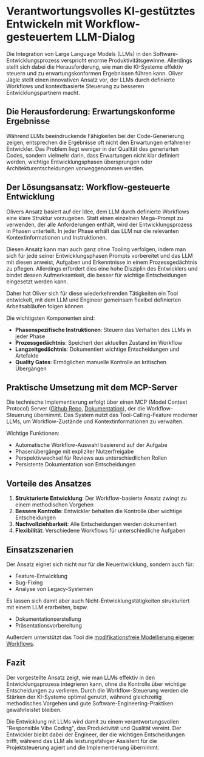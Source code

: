 # Verantwortungsvolles KI-gestütztes Entwickeln mit Workflow-gesteuertem LLM-Dialog

Die Integration von Large Language Models (LLMs) in den Software-Entwicklungsprozess verspricht enorme Produktivitätsgewinne. Allerdings stellt sich dabei die Herausforderung, wie man die KI-Systeme effektiv steuern und zu erwartungskonformen Ergebnissen führen kann. Oliver Jägle stellt einen innovativen Ansatz vor, der LLMs durch definierte Workflows und kontextbasierte Steuerung zu besseren Entwicklungspartnern macht.

## Die Herausforderung: Erwartungskonforme Ergebnisse

Während LLMs beeindruckende Fähigkeiten bei der Code-Generierung zeigen, entsprechen die Ergebnisse oft nicht den Erwartungen erfahrener Entwickler. Das Problem liegt weniger in der Qualität des generierten Codes, sondern vielmehr darin, dass Erwartungen nicht klar definiert werden, wichtige Entwicklungsphasen übersprungen oder Architekturentscheidungen vorweggenommen werden.

## Der Lösungsansatz: Workflow-gesteuerte Entwicklung

Olivers Ansatz basiert auf der Idee, dem LLM durch definierte Workflows eine klare Struktur vorzugeben. Statt einen einzelnen Mega-Prompt zu verwenden, der alle Anforderungen enthält, wird der Entwicklungsprozess in Phasen unterteilt. In jeder Phase erhält das LLM nur die relevanten Kontextinformationen und Instruktionen.

Diesen Ansatz kann man auch ganz ohne Tooling verfolgen, indem man sich für jede seiner Entwicklungsphasen Prompts vorbereitet und das LLM mit diesen anweist, Aufgaben und Erkenntnisse in einem Prozessgedächtnis zu pflegen. Allerdings erfordert dies eine hohe Disziplin des Entwicklers und bindet dessen Aufmerksamkeit, die besser für wichtige Entscheidungen eingesetzt werden kann.

Daher hat Oliver sich für diese wiederkehrenden Tätigkeiten ein Tool entwickelt, mit dem LLM und Engineer gemeinsam flexibel definierten Arbeitsabläufen folgen können.

Die wichtigsten Komponenten sind:

- **Phasenspezifische Instruktionen**: Steuern das Verhalten des LLMs in jeder Phase
- **Prozessgedächtnis**: Speichert den aktuellen Zustand im Workflow
- **Langzeitgedächtnis**: Dokumentiert wichtige Entscheidungen und Artefakte
- **Quality Gates**: Ermöglichen manuelle Kontrolle an kritischen Übergängen

## Praktische Umsetzung mit dem MCP-Server

Die technische Implementierung erfolgt über einen MCP (Model Context Protocol) Server ([Github Repo](https://github.com/mrsimpson/vibe-feature-mcp), [Dokumentation](https://mrsimpson.github.io/responsible-vibe-mcp/)), der die Workflow-Steuerung übernimmt. Das System nutzt das Tool-Calling-Feature moderner LLMs, um Workflow-Zustände und Kontextinformationen zu verwalten.

Wichtige Funktionen:

- Automatische Workflow-Auswahl basierend auf der Aufgabe
- Phasenübergänge mit expliziter Nutzerfreigabe
- Perspektivwechsel für Reviews aus unterschiedlichen Rollen
- Persistente Dokumentation von Entscheidungen

## Vorteile des Ansatzes

1. **Strukturierte Entwicklung**: Der Workflow-basierte Ansatz zwingt zu einem methodischen Vorgehen
2. **Bessere Kontrolle**: Entwickler behalten die Kontrolle über wichtige Entscheidungen
3. **Nachvollziehbarkeit**: Alle Entscheidungen werden dokumentiert
4. **Flexibilität**: Verschiedene Workflows für unterschiedliche Aufgaben

## Einsatzszenarien

Der Ansatz eignet sich nicht nur für die Neuentwicklung, sondern auch für:

- Feature-Entwicklung
- Bug-Fixing
- Analyse von Legacy-Systemen

Es lassen sich damit aber auch Nicht-Entwicklungstätigkeiten strukturiert mit einem LLM erarbeiten, bspw.
- Dokumentationserstellung
- Präsentationsvorbereitung

Außerdem unterstützt das Tool die [modifikationsfreie Modellierung eigener Workflows](https://mrsimpson.github.io/responsible-vibe-mcp/user/custom-state-machine.html).

## Fazit

Der vorgestellte Ansatz zeigt, wie man LLMs effektiv in den Entwicklungsprozess integrieren kann, ohne die Kontrolle über wichtige Entscheidungen zu verlieren. Durch die Workflow-Steuerung werden die Stärken der KI-Systeme optimal genutzt, während gleichzeitig methodisches Vorgehen und gute Software-Engineering-Praktiken gewährleistet bleiben.

Die Entwicklung mit LLMs wird damit zu einem verantwortungsvollen "Responsible Vibe Coding", das Produktivität und Qualität vereint. Der Entwickler bleibt dabei der Engineer, der die wichtigen Entscheidungen trifft, während das LLM als leistungsfähiger Assistent für die Projektsteuerung agiert und die Implementierung übernimmt.
